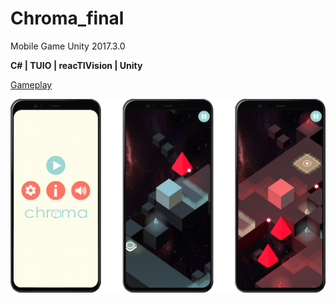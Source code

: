 # Chroma_final
Mobile Game
Unity 2017.3.0

**C# | TUIO | reacTIVision | Unity**

[Gameplay](Images/gameplay.mp4)


![img](Images/chroma_img.png)



